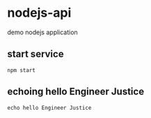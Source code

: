 # nodejs-api
demo nodejs application

## start service
```
npm start
```
## echoing hello Engineer Justice
```
echo hello Engineer Justice
```